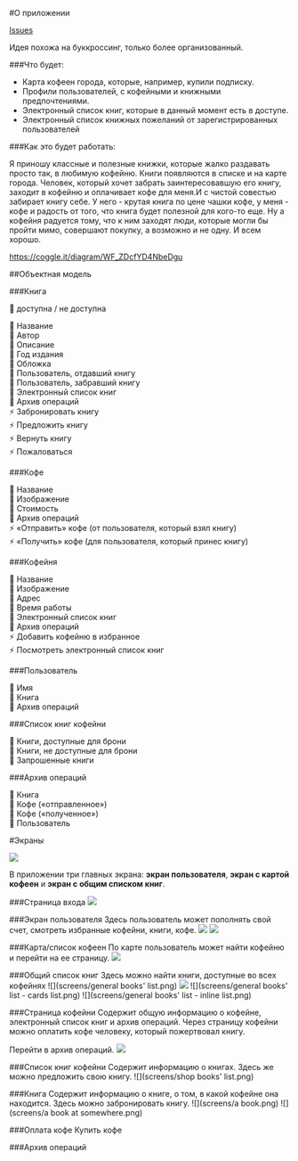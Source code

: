 #О приложении

[Issues](https://github.com/zorenko/homework/issues/4)

Идея похожа на буккроссинг, только более организованный.

###Что будет:
* Карта кофеен города, которые, например, купили подписку.
* Профили пользователей, с кофейными и книжными предпочтениями.
* Электронный список книг, которые в данный момент есть в доступе.
* Электронный список книжных пожеланий от зарегистрированных пользователей

###Как это будет работать:

Я приношу классные и полезные книжки, которые жалко раздавать просто так, в любимую кофейню. Книги появляются в списке и на карте города. Человек, который хочет забрать заинтересовавшую его книгу, заходит в кофейню и оплачивает кофе для меня.И с чистой совестью забирает книгу себе.
У него - крутая книга по цене чашки кофе, у меня - кофе и радость от того, что книга будет полезной для кого-то еще.
Ну а кофейня радуется тому, что к ним заходят люди, которые могли бы пройти мимо, совершают покупку, а возможно и не одну.
И всем хорошо.

https://coggle.it/diagram/WF_ZDcfYD4NbeDgu

##Объектная модель

###Книга

🚥 доступна / не доступна<br>

🔸 Название<br>
🔸 Автор<br>
🔸 Описание<br>
🔸 Год издания<br>
🔸 Обложка<br>
🔶 Пользователь, отдавший книгу<br>
🔶 Пользователь, забравший книгу<br>
🔶 Электронный список книг<br>
🔶 Архив операций<br>
⚡️ Забронировать книгу <br>
⚡️ Предложить книгу <br>
⚡️ Вернуть книгу <br>
⚡️ Пожаловаться <br>

###Кофе

🔸 Название<br>
🔸 Изображение<br>
🔸 Стоимость<br>
🔶 Архив операций<br>
⚡️ «Отправить» кофе (от пользователя, который взял книгу) <br>
⚡️ «Получить» кофе (для пользователя, который принес книгу) <br>


###Кофейня

🔸 Название<br>
🔸 Изображение<br>
🔸 Адрес<br>
🔸 Время работы<br>
🔶 Электронный список книг<br>
🔶 Архив операций<br>
⚡️ Добавить кофейню в избранное <br>
⚡️ Посмотреть электронный список книг <br>


###Пользователь

🔸 Имя<br>
🔶 Книга<br>
🔶 Архив операций<br>


###Список книг кофейни

🔶 Книги, доступные для брони<br>
🔶 Книги, не доступные для брони<br>
🔶 Запрошенные книги<br>

###Архив операций

🔶 Книга <br>
🔶 Кофе («отправленное») <br>
🔶 Кофе («полученное») <br>
🔶 Пользователь <br>


#Экраны

![](docs/trashcoffee_ia.png)

В приложении три главных экрана: **экран пользователя**, **экран с картой кофеен** и **экран с общим списком книг**. 

###Страница входа
![](screens/index.png)

###Экран пользователя
Здесь пользователь может пополнять свой счет, смотреть избранные кофейни, книги, кофе.
![](screens/profile.png) ![](screens/favs.png)

###Карта/список кофеен
По карте пользователь может найти кофейню и перейти на ее страницу.
![](screens/map.png)

###Общий список книг
Здесь можно найти книги, доступные во всех кофейнях
![](screens/general books' list.png) ![](screens/genre.png) 
![](screens/general books' list - cards list.png) ![](screens/general books' list - inline list.png)

###Страница кофейни
Содержит общую информацию о кофейне, электронный список книг и архив операций.
Через страницу кофейни можно оплатить кофе человеку, который пожертвовал книгу.

Перейти в архив операций.
![](screens/coffeehouse.png)

###Список книг кофейни
Содержит информацию о книгах.
Здесь же можно предложить свою книгу.
![](screens/shop books' list.png)

###Книга
Содержит информацию о книге, о том, в какой кофейне она находится.
Здесь можно забронировать книгу.
![](screens/a book.png) ![](screens/a book at somewhere.png)

###Оплата кофе
Купить кофе

###Архив операций

